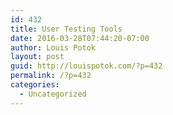 ```yaml
---
id: 432
title: User Testing Tools
date: 2016-03-28T07:44:20-07:00
author: Louis Potok
layout: post
guid: http://louispotok.com/?p=432
permalink: /?p=432
categories:
  - Uncategorized
---
```

